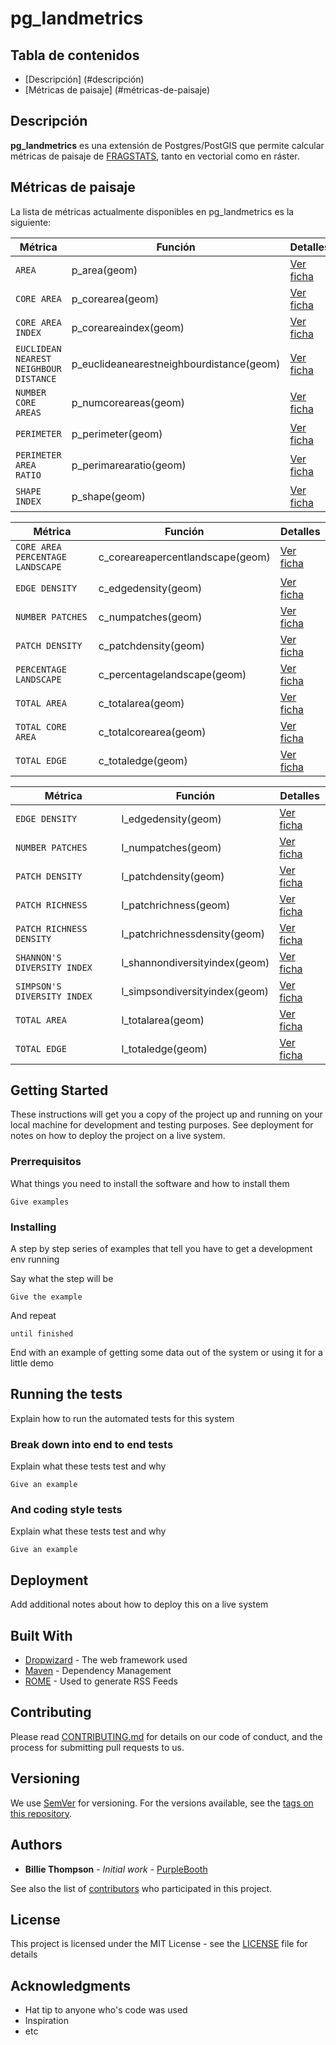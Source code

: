 # pg_landmetrics
## Tabla de contenidos
- [Descripción] (#descripción)
- [Métricas de paisaje] (#métricas-de-paisaje)


## Descripción

**pg_landmetrics** es una extensión de Postgres/PostGIS que permite calcular métricas de paisaje de [FRAGSTATS](http://www.umass.edu/landeco/research/fragstats/documents/fragstats.help.4.2.pdf), tanto en vectorial como en ráster. 



## Métricas de paisaje
La lista de métricas actualmente disponibles en pg_landmetrics es la siguiente:

| Métrica | Función | Detalles |
| --- | --- | --- |
| `AREA` | p_area(geom) | [Ver ficha](doc/p_area.md) |
| `CORE AREA` | p_corearea(geom) | [Ver ficha](doc/p_corearea.md) |
| `CORE AREA INDEX` | p_coreareaindex(geom) | [Ver ficha](doc/p_coreareaindex.md) |
| `EUCLIDEAN NEAREST NEIGHBOUR DISTANCE` | p_euclideanearestneighbourdistance(geom) | [Ver ficha](doc/p_euclideanearestneighbourdistance.md) |
| `NUMBER CORE AREAS` | p_numcoreareas(geom) | [Ver ficha](doc/p_numcoreareas.md) |
| `PERIMETER` | p_perimeter(geom) | [Ver ficha](doc/p_perimeter.md) |
| `PERIMETER AREA RATIO` | p_perimarearatio(geom) | [Ver ficha](doc/p_perimarearatio.md) |
| `SHAPE INDEX` | p_shape(geom) | [Ver ficha](doc/p_shape.md) |

| Métrica | Función | Detalles |
| --- | --- | --- |
| `CORE AREA PERCENTAGE LANDSCAPE` | c_coreareapercentlandscape(geom) | [Ver ficha](doc/c_coreareapercentlandscape.md) |
| `EDGE DENSITY` | c_edgedensity(geom) | [Ver ficha](doc/c_edgedensity.md) |
| `NUMBER PATCHES` | c_numpatches(geom) | [Ver ficha](doc/c_numpatches.md) |
| `PATCH DENSITY` | c_patchdensity(geom) | [Ver ficha](doc/c_patchdensity.md) |
| `PERCENTAGE LANDSCAPE` | c_percentagelandscape(geom) | [Ver ficha](doc/c_percentagelandscape.md) |
| `TOTAL AREA` | c_totalarea(geom) | [Ver ficha](doc/c_totalarea.md) |
| `TOTAL CORE AREA` | c_totalcorearea(geom) | [Ver ficha](doc/c_totalcorearea.md) |
| `TOTAL EDGE` | c_totaledge(geom) | [Ver ficha](doc/c_totaledge.md) |


| Métrica | Función | Detalles |
| --- | --- | --- |
| `EDGE DENSITY` | l_edgedensity(geom) | [Ver ficha](doc/l_edgedensity.md) |
| `NUMBER PATCHES` | l_numpatches(geom) | [Ver ficha](doc/l_numpatches.md) |
| `PATCH DENSITY` | l_patchdensity(geom) | [Ver ficha](doc/l_patchdensity.md) |
| `PATCH RICHNESS` | l_patchrichness(geom) | [Ver ficha](doc/l_patchrichness.md) |
| `PATCH RICHNESS DENSITY` | l_patchrichnessdensity(geom) | [Ver ficha](doc/l_patchrichnessdensity.md) |
| `SHANNON'S DIVERSITY INDEX` | l_shannondiversityindex(geom) | [Ver ficha](doc/l_shannondiversityindex.md) |
| `SIMPSON'S DIVERSITY INDEX` | l_simpsondiversityindex(geom) | [Ver ficha](doc/l_simpsondiversityindex.md) |
| `TOTAL AREA` | l_totalarea(geom) | [Ver ficha](doc/l_totalarea.md) |
| `TOTAL EDGE` | l_totaledge(geom) | [Ver ficha](doc/l_totaledge.md) |



## Getting Started

These instructions will get you a copy of the project up and running on your local machine for development and testing purposes. See deployment for notes on how to deploy the project on a live system.

### Prerrequisitos

What things you need to install the software and how to install them

```
Give examples
```

### Installing

A step by step series of examples that tell you have to get a development env running

Say what the step will be

```
Give the example
```

And repeat

```
until finished
```

End with an example of getting some data out of the system or using it for a little demo

## Running the tests

Explain how to run the automated tests for this system

### Break down into end to end tests

Explain what these tests test and why

```
Give an example
```

### And coding style tests

Explain what these tests test and why

```
Give an example
```

## Deployment

Add additional notes about how to deploy this on a live system

## Built With

* [Dropwizard](http://www.dropwizard.io/1.0.2/docs/) - The web framework used
* [Maven](https://maven.apache.org/) - Dependency Management
* [ROME](https://rometools.github.io/rome/) - Used to generate RSS Feeds

## Contributing

Please read [CONTRIBUTING.md](https://gist.github.com/PurpleBooth/b24679402957c63ec426) for details on our code of conduct, and the process for submitting pull requests to us.

## Versioning

We use [SemVer](http://semver.org/) for versioning. For the versions available, see the [tags on this repository](https://github.com/your/project/tags). 

## Authors

* **Billie Thompson** - *Initial work* - [PurpleBooth](https://github.com/PurpleBooth)

See also the list of [contributors](https://github.com/your/project/contributors) who participated in this project.

## License

This project is licensed under the MIT License - see the [LICENSE](LICENSE) file for details

## Acknowledgments

* Hat tip to anyone who's code was used
* Inspiration
* etc

